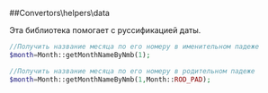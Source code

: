 ##Convertors\helpers\data

Эта библиотека помогает с руссификацией даты.

```php
//Получить название месяца по его номеру в именительном падеже
$month=Month::getMonthNameByNmb(1);

//Получить название месяца по его номеру в родительном падеже
$month=Month::getMonthNameByNmb(1,Month::ROD_PAD);
```